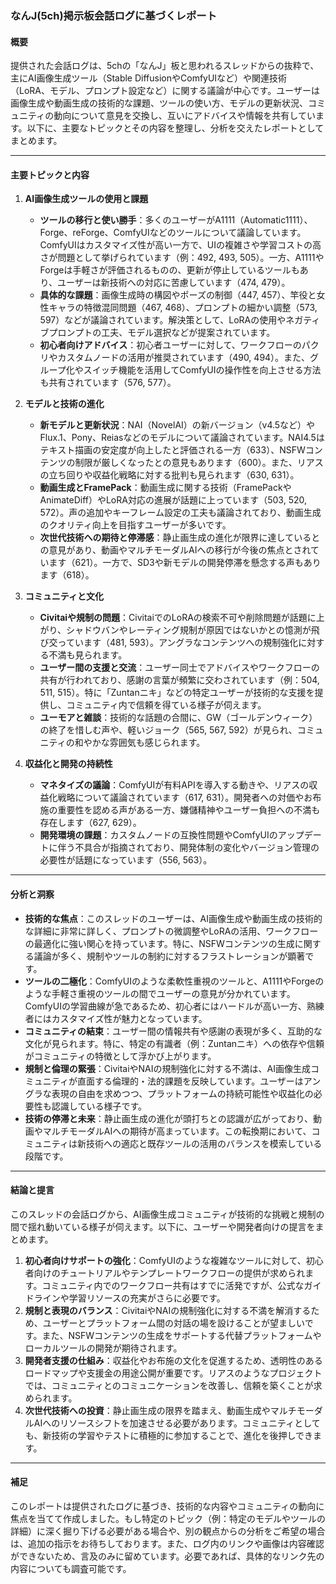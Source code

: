 ### なんJ(5ch)掲示板会話ログに基づくレポート

#### 概要
提供された会話ログは、5chの「なんJ」板と思われるスレッドからの抜粋で、主にAI画像生成ツール（Stable DiffusionやComfyUIなど）や関連技術（LoRA、モデル、プロンプト設定など）に関する議論が中心です。ユーザーは画像生成や動画生成の技術的な課題、ツールの使い方、モデルの更新状況、コミュニティの動向について意見を交換し、互いにアドバイスや情報を共有しています。以下に、主要なトピックとその内容を整理し、分析を交えたレポートとしてまとめます。

---

#### 主要トピックと内容

1. **AI画像生成ツールの使用と課題**
   - **ツールの移行と使い勝手**：多くのユーザーがA1111（Automatic1111）、Forge、reForge、ComfyUIなどのツールについて議論しています。ComfyUIはカスタマイズ性が高い一方で、UIの複雑さや学習コストの高さが問題として挙げられています（例：492, 493, 505）。一方、A1111やForgeは手軽さが評価されるものの、更新が停止しているツールもあり、ユーザーは新技術への対応に苦慮しています（474, 479）。
   - **具体的な課題**：画像生成時の構図やポーズの制御（447, 457）、竿役と女性キャラの特徴混同問題（467, 468）、プロンプトの細かい調整（573, 597）などが議論されています。解決策として、LoRAの使用やネガティブプロンプトの工夫、モデル選択などが提案されています。
   - **初心者向けアドバイス**：初心者ユーザーに対して、ワークフローのパクリやカスタムノードの活用が推奨されています（490, 494）。また、グループ化やスイッチ機能を活用してComfyUIの操作性を向上させる方法も共有されています（576, 577）。

2. **モデルと技術の進化**
   - **新モデルと更新状況**：NAI（NovelAI）の新バージョン（v4.5など）やFlux.1、Pony、Reiasなどのモデルについて議論されています。NAI4.5はテキスト描画の安定度が向上したと評価される一方（633）、NSFWコンテンツの制限が厳しくなったとの意見もあります（600）。また、リアスの立ち回りや収益化戦略に対する批判も見られます（630, 631）。
   - **動画生成とFramePack**：動画生成に関する技術（FramePackやAnimateDiff）やLoRA対応の進展が話題に上っています（503, 520, 572）。声の追加やキーフレーム設定の工夫も議論されており、動画生成のクオリティ向上を目指すユーザーが多いです。
   - **次世代技術への期待と停滞感**：静止画生成の進化が限界に達しているとの意見があり、動画やマルチモーダルAIへの移行が今後の焦点とされています（621）。一方で、SD3や新モデルの開発停滞を懸念する声もあります（618）。

3. **コミュニティと文化**
   - **Civitaiや規制の問題**：CivitaiでのLoRAの検索不可や削除問題が話題に上がり、シャドウバンやレーティング規制が原因ではないかとの憶測が飛び交っています（481, 593）。アングラなコンテンツへの規制強化に対する不満も見られます。
   - **ユーザー間の支援と交流**：ユーザー同士でアドバイスやワークフローの共有が行われており、感謝の言葉が頻繁に交わされています（例：504, 511, 515）。特に「Zuntanニキ」などの特定ユーザーが技術的な支援を提供し、コミュニティ内で信頼を得ている様子が伺えます。
   - **ユーモアと雑談**：技術的な話題の合間に、GW（ゴールデンウィーク）の終了を惜しむ声や、軽いジョーク（565, 567, 592）が見られ、コミュニティの和やかな雰囲気も感じられます。

4. **収益化と開発の持続性**
   - **マネタイズの議論**：ComfyUIが有料APIを導入する動きや、リアスの収益化戦略について議論されています（617, 631）。開発者への対価やお布施の重要性を認める声がある一方、嫌儲精神やユーザー負担への不満も存在します（627, 629）。
   - **開発環境の課題**：カスタムノードの互換性問題やComfyUIのアップデートに伴う不具合が指摘されており、開発体制の変化やバージョン管理の必要性が話題になっています（556, 563）。

---

#### 分析と洞察

- **技術的な焦点**：このスレッドのユーザーは、AI画像生成や動画生成の技術的な詳細に非常に詳しく、プロンプトの微調整やLoRAの活用、ワークフローの最適化に強い関心を持っています。特に、NSFWコンテンツの生成に関する議論が多く、規制やツールの制約に対するフラストレーションが顕著です。
- **ツールの二極化**：ComfyUIのような柔軟性重視のツールと、A1111やForgeのような手軽さ重視のツールの間でユーザーの意見が分かれています。ComfyUIの学習曲線が急であるため、初心者にはハードルが高い一方、熟練者にはカスタマイズ性が魅力となっています。
- **コミュニティの結束**：ユーザー間の情報共有や感謝の表現が多く、互助的な文化が見られます。特に、特定の有識者（例：Zuntanニキ）への依存や信頼がコミュニティの特徴として浮かび上がります。
- **規制と倫理の緊張**：CivitaiやNAIの規制強化に対する不満は、AI画像生成コミュニティが直面する倫理的・法的課題を反映しています。ユーザーはアングラな表現の自由を求めつつ、プラットフォームの持続可能性や収益化の必要性も認識している様子です。
- **技術の停滞と未来**：静止画生成の進化が頭打ちとの認識が広がっており、動画やマルチモーダルAIへの期待が高まっています。この転換期において、コミュニティは新技術への適応と既存ツールの活用のバランスを模索している段階です。

---

#### 結論と提言

このスレッドの会話ログから、AI画像生成コミュニティが技術的な挑戦と規制の間で揺れ動いている様子が伺えます。以下に、ユーザーや開発者向けの提言をまとめます。

1. **初心者向けサポートの強化**：ComfyUIのような複雑なツールに対して、初心者向けのチュートリアルやテンプレートワークフローの提供が求められます。コミュニティ内でのワークフロー共有はすでに活発ですが、公式なガイドラインや学習リソースの充実がさらに必要です。
2. **規制と表現のバランス**：CivitaiやNAIの規制強化に対する不満を解消するため、ユーザーとプラットフォーム間の対話の場を設けることが望ましいです。また、NSFWコンテンツの生成をサポートする代替プラットフォームやローカルツールの開発が期待されます。
3. **開発者支援の仕組み**：収益化やお布施の文化を促進するため、透明性のあるロードマップや支援金の用途公開が重要です。リアスのようなプロジェクトでは、コミュニティとのコミュニケーションを改善し、信頼を築くことが求められます。
4. **次世代技術への投資**：静止画生成の限界を踏まえ、動画生成やマルチモーダルAIへのリソースシフトを加速させる必要があります。コミュニティとしても、新技術の学習やテストに積極的に参加することで、進化を後押しできます。

---

#### 補足
このレポートは提供されたログに基づき、技術的な内容やコミュニティの動向に焦点を当てて作成しました。もし特定のトピック（例：特定のモデルやツールの詳細）に深く掘り下げる必要がある場合や、別の観点からの分析をご希望の場合は、追加の指示をお待ちしております。また、ログ内のリンクや画像は内容確認ができないため、言及のみに留めています。必要であれば、具体的なリンク先の内容についても調査可能です。